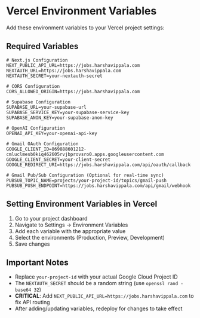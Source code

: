 # Vercel Environment Variables

Add these environment variables to your Vercel project settings:

## Required Variables

```
# Next.js Configuration
NEXT_PUBLIC_API_URL=https://jobs.harshavippala.com
NEXTAUTH_URL=https://jobs.harshavippala.com
NEXTAUTH_SECRET=your-nextauth-secret

# CORS Configuration
CORS_ALLOWED_ORIGIN=https://jobs.harshavippala.com

# Supabase Configuration
SUPABASE_URL=your-supabase-url
SUPABASE_SERVICE_KEY=your-supabase-service-key
SUPABASE_ANON_KEY=your-supabase-anon-key

# OpenAI Configuration
OPENAI_API_KEY=your-openai-api-key

# Gmail OAuth Configuration
GOOGLE_CLIENT_ID=869888601212-cmluclmesb0kiq462605rvjbprovsro0.apps.googleusercontent.com
GOOGLE_CLIENT_SECRET=your-client-secret
GOOGLE_REDIRECT_URI=https://jobs.harshavippala.com/api/oauth/callback

# Gmail Pub/Sub Configuration (Optional for real-time sync)
PUBSUB_TOPIC_NAME=projects/your-project-id/topics/gmail-push
PUBSUB_PUSH_ENDPOINT=https://jobs.harshavippala.com/api/gmail/webhook
```

## Setting Environment Variables in Vercel

1. Go to your project dashboard
2. Navigate to Settings → Environment Variables
3. Add each variable with the appropriate value
4. Select the environments (Production, Preview, Development)
5. Save changes

## Important Notes

- Replace `your-project-id` with your actual Google Cloud Project ID
- The `NEXTAUTH_SECRET` should be a random string (use `openssl rand -base64 32`)
- **CRITICAL**: Add `NEXT_PUBLIC_API_URL=https://jobs.harshavippala.com` to fix API routing
- After adding/updating variables, redeploy for changes to take effect

